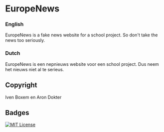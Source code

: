
# EuropeNews

### English
EuropeNews is a fake news website for a school project. So don't take the news too seriously.
### Dutch
EuropeNews is een nepnieuws website voor een school project. Dus neem het nieuws niet al te serieus.

## Copyright
Iven Boxem en Aron Dokter


## Badges


[![MIT License](https://img.shields.io/badge/License-MIT-green.svg)](https://github.com/EuropeNews/europenews.github.io/blob/main/LICENSE)

